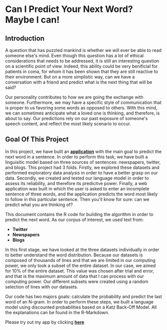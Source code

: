 # Can I Predict Your Next Word? Maybe I can!

##  Introduction 
A question that has puzzled mankind is whether we will ever be able to read someone else's mind. Even though this question has a lot of ethical considerations that needs to be addressed, it is still an interesting question on a scientific point of view. Indeed, this ability could be very benificial for patients in coma, for whom it has been shown that they are still reactive to their environment. But on a more simplistic way, can we have a conversation with a friend and predict what is the next thing that will be said? 

Our personality contributes to how we are going the exchange with someone. Furthermore, we may have a specific style of communication that is proper to us favoring some words as opposed to others. With this mind, we can sometimes anticipate what a loved one is thinking, and therefore, is about to say. Our predictions rely on our past exposure of someone's speech content, and reflect the most likely scenario to occur. 


## Goal Of This Project
In this project, we have built an **[application](https://jsprovost.shinyapps.io/WordPrediction_app/)** with the main goal to predict the next word in a sentence. In order to perform this task, we have built a linguisitic model based on three sources of sentences: newspapers, twitter, and blogs. This project had 3 folds. Firstly, we explored these datasets and performed exploratory data analysis in order to have a better grasp on our data. Secondly, we created and tested our language model in order to assess its reliability, and therefore its predicitve power. Finally, a web application was built in which the user is asked to enter an incomplete sentence of three words, and the application predicts the word most likely to follow in this particular sentence. Then you'll know for sure: can we predict what you are thinking of?  

This document contains the R code for building the algorithm in order to predict the next word. As our corpus of interest, we used text from: 
  - **Twitter**
  - **Newspapers**
  - **Blogs**

In this first stage, we have looked at the three datasets individually in order to better understand the word distribution. Because our datasets is composed of thousands of lines and that we are limited in our computing power, we only took a subset of the entire dataset. In our case, we aimed for 10% of the entire dataset. This value was chosen after trial and error, and that is the maximum amount of data that I can process with our computing power. Our different subsets were created using a random selection of lines with our datasets. 

Our code has two majors goals: calculate the probability and predict the last word of an N-gram. In order to perform these steps, we built a language model using discounted probabilities based on a Katz Back-Off Model. All the explanations can be found in the R-Markdown. 

Please try out my app by clicking **[here](https://jsprovost.shinyapps.io/WordPrediction_app/)**

